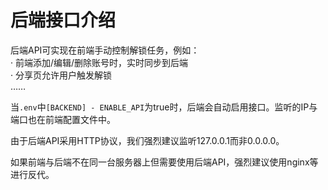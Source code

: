 # 后端接口介绍

后端API可实现在前端手动控制解锁任务，例如：\
· 前端添加/编辑/删除账号时，实时同步到后端\
· 分享页允许用户触发解锁\
……

当`.env`中`[BACKEND] - ENABLE_API`为true时，后端会自动启用接口。监听的IP与端口也在前端配置文件中。

由于后端API采用HTTP协议，我们强烈建议监听127.0.0.1而非0.0.0.0。

如果前端与后端不在同一台服务器上但需要使用后端API，强烈建议使用nginx等进行反代。
